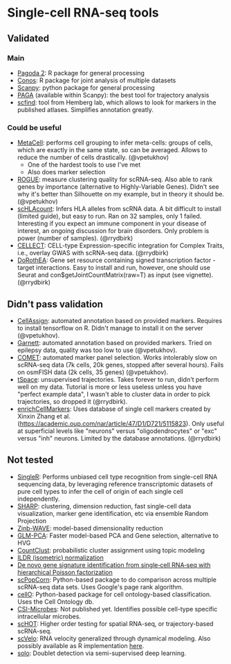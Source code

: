 # Single-cell RNA-seq tools

## Validated

### Main

- [Pagoda 2](https://github.com/hms-dbmi/pagoda2/): R package for general processing
- [Conos](https://github.com/hms-dbmi/conos/): R package for joint analysis of multiple datasets
- [Scanpy](https://github.com/theislab/scanpy/): python package for general processing
- [PAGA](https://github.com/theislab/paga) (available within Scanpy): the best tool for trajectory analysis
- [scfind](https://scfind.sanger.ac.uk/): tool from Hemberg lab, which allows to look for markers in the published atlases. Simplifies annotation greatly.

### Could be useful

- [MetaCell](https://genomebiology.biomedcentral.com/articles/10.1186/s13059-019-1812-2): performs cell grouping to infer meta-cells: groups of cells, which are exactly in the same state, so can be averaged. Allows to reduce the number of cells drastically. (@vpetukhov)
  - One of the hardest tools to use I've met
  - Also does marker selection
- [ROGUE](https://www.biorxiv.org/content/10.1101/819581v1): measure clustering quality for scRNA-seq. Also able to rank genes by importance (alternative to Highly-Variable Genes). Didn't see why it's better than Silhouette on my example, but in theory it should be. (@vpetukhov)
- [scHLAcount](https://github.com/10XGenomics/scHLAcount): Infers HLA alleles from scRNA data. A bit difficult to install (limited guide), but easy to run. Ran on 32 samples, only 1 failed. Interesting if you expect an immune component in your disease of interest, an ongoing discussion for brain disorders. Only problem is power (number of samples). (@rrydbirk)
- [CELLECT](https://github.com/perslab/CELLECT): CELL-type Expression-specific integration for Complex Traits, i.e., overlay GWAS with scRNA-seq data. (@rrydbirk)
- [DoRothEA](https://github.com/saezlab/dorothea): Gene set resource containing signed transcription factor - target interactions. Easy to install and run, however, one should use Seurat and con$getJointCountMatrix(raw=T) as input (see vignette). (@rrydbirk)

## Didn't pass validation

- [CellAssign](https://github.com/irrationone/cellassign): automated annotation based on provided markers. Requires to install tensorflow on R. Didn't manage to install it on the server (@vpetukhov).
- [Garnett](https://cole-trapnell-lab.github.io/garnett/): automated annotation based on provided markers. Tried on epilepsy data, quality was too low to use (@vpetukhov).
- [COMET](https://www.embopress.org/doi/10.15252/msb.20199005): automated marker panel selection. Works intolerably slow on scRNA-seq data (7k cells, 20k genes, stopped after several hours). Fails on osmFISH data (2k cells, 35 genes) (@vpetukhov).
- [tSpace](https://github.com/hylasD/tSpace): unsupervised trajectories. Takes forever to run, didn't perform well on my data. Tutorial is more or less useless unless you have "perfect example data", I wasn't able to cluster data in order to pick trajectories, so dropped it (@rrydbirk).
- [enrichCellMarkers](https://github.com/iaconogi/enrichCM): Uses database of single cell markers created by Xinxin Zhang et al. (https://academic.oup.com/nar/article/47/D1/D721/5115823). Only useful at superficial levels like "neurons" versus "oligodendrocytes" or "exc" versus "inh" neurons. Limited by the database annotations. (@rrydbirk)

## Not tested

- [SingleR](https://bioconductor.org/packages/devel/bioc/html/SingleR.html): Performs unbiased cell type recognition from single-cell RNA sequencing data, by leveraging reference transcriptomic datasets of pure cell types to infer the cell of origin of each single cell independently.
- [SHARP](https://github.com/shibiaowan/SHARP): clustering, dimension reduction, fast single-cell data visualization, marker gene identification, etc via ensemble Random Projection
- [Zinb-WAVE](https://www.nature.com/articles/s41467-017-02554-5): model-based dimensionality reduction
- [GLM-PCA](https://www.biorxiv.org/content/10.1101/574574v1): Faster model-based PCA and Gene selection, alternative to HVG
- [CountClust](https://github.com/kkdey/CountClust): probabilistic cluster assignment using topic modeling
- [ILDR (isometric) normalization](https://www.ncbi.nlm.nih.gov/pmc/articles/PMC6084572/pdf/bty175.pdf)
- [De novo gene signature identification from single‐cell RNA‐seq with hierarchical Poisson factorization](https://www.embopress.org/doi/full/10.15252/msb.20188557)
- [scPopCorn](https://github.com/ncbi/scPopCorn): Python-based package to do comparison across multiple scRNA-seq data sets. Uses Google's page rank algorithm.
- [cellO](https://github.com/deweylab/CellO): Python-based package for cell ontology-based classification. Uses the Cell Ontology db.
- [CSI-Microbes](https://www.biorxiv.org/content/10.1101/2020.05.14.096230v1.full): Not published yet. Identifies possible cell-type specific intracellular microbes.
- [scHOT](https://github.com/shazanfar/scHOT): Higher order testing for spatial RNA-seq, or trajectory-based scRNA-seq.
- [scVelo](https://github.com/theislab/scvelo): RNA velocity generalized through dynamical modeling. Also possibly available as R implementation [here](https://github.com/dynverse/scvelo).
- [solo](https://github.com/calico/solo): Doublet detection via semi-supervised deep learning.

